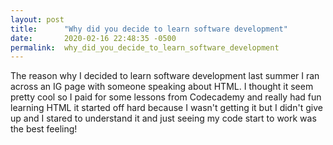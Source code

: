 ```yaml
---
layout: post
title:      "Why did you decide to learn software development"
date:       2020-02-16 22:48:35 -0500
permalink:  why_did_you_decide_to_learn_software_development
---
```



The reason why I decided to learn software development last summer I ran across an IG page with someone 
speaking about HTML. I thought it seem pretty cool so I paid for some lessons from Codecademy and really had 
fun learning HTML it started off hard because I wasn't getting it but I didn't give up and I stared to understand it and just seeing my code start to work was the best feeling!





